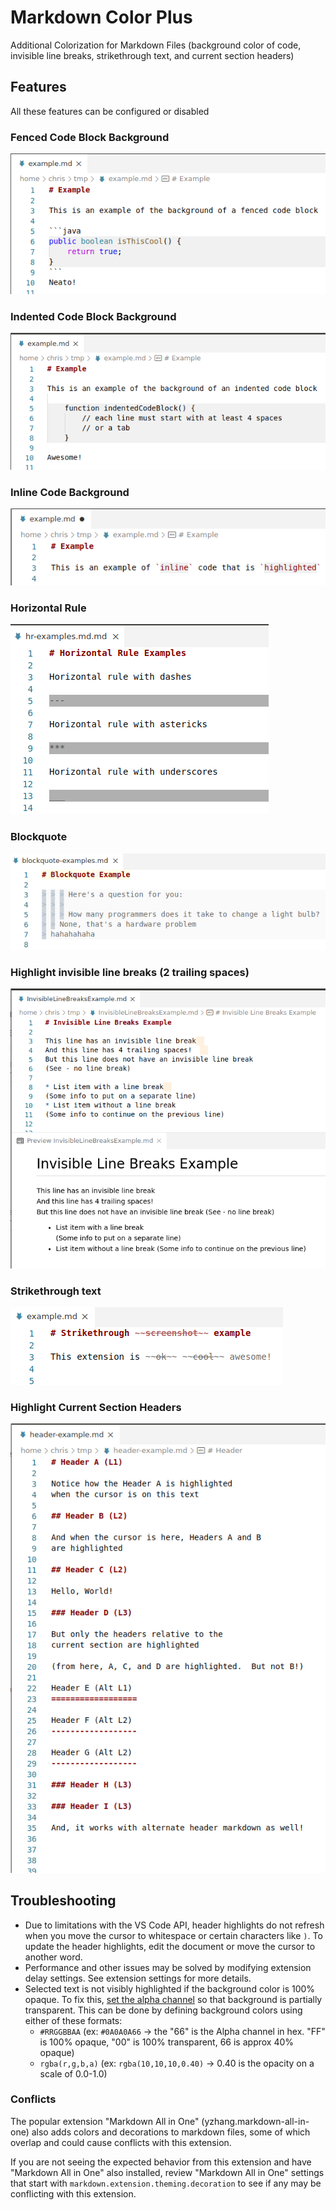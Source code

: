 # Markdown Color Plus

Additional Colorization for Markdown Files (background color of code, invisible line breaks, strikethrough text, and current section headers)

## Features

All these features can be configured or disabled

### Fenced Code Block Background

![fenced code block example](images/example-fenced-code-block.png)

### Indented Code Block Background

![indented code block example](images/example-indented-code-block.png)

### Inline Code Background

![inline code example](images/example-inline-code.png)

### Horizontal Rule

![horizontal rule examples](images/example-horizontal-rules.png)

### Blockquote

![blockquote example](images/example-blockquote.png)

### Highlight invisible line breaks (2 trailing spaces)

![invisible line breaks example](images/example-invisible-line-breaks.png)

### Strikethrough text

![strikethrough text example](images/example-strikethrough-text.png)

### Highlight Current Section Headers

![current section headers example](images/example-current-headers.png)

## Troubleshooting

* Due to limitations with the VS Code API, header highlights do not refresh when you move the cursor to whitespace or certain characters like `)`.  To update the header highlights, edit the document or move the cursor to another word.
* Performance and other issues may be solved by modifying extension delay settings.  See extension settings for more details.
* Selected text is not visibly highlighted if the background color is 100% opaque.  To fix this, [set the alpha channel](https://www.w3schools.com/css/css3_colors.asp) so that background is partially transparent.  This can be done by defining background colors using either of these formats:
	- `#RRGGBBAA` (ex: `#0A0A0A66` → the "66" is the Alpha channel in hex.  "FF" is 100% opaque, "00" is 100% transparent, 66 is approx 40% opaque)
	- `rgba(r,g,b,a)` (ex: `rgba(10,10,10,0.40)` → 0.40 is the opacity on a scale of 0.0-1.0)

### Conflicts

The popular extension "Markdown All in One" (yzhang.markdown-all-in-one) also adds colors and decorations to markdown files, some of which overlap and could cause conflicts with this extension.

If you are not seeing the expected behavior from this extension and have "Markdown All in One" also installed, review "Markdown All in One" settings that start with `markdown.extension.theming.decoration` to see if any may be conflicting with this extension.
